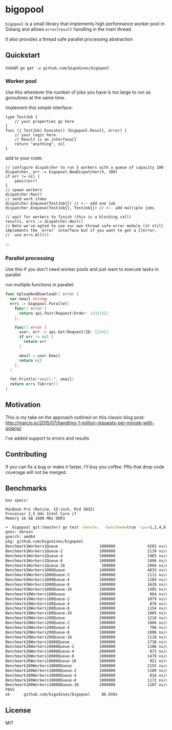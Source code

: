# bigopool

`bigopool` is a small library that implements high performance worker pool in Golang and allows `error`/`result` handling in the main thread.

It also provides a thread safe parallel processing abstraction

## Quickstart

install:
`go get -u github.com/bigodines/bigopool`

### Worker pool

Use this whenever the number of jobs you have is too large to run as goroutines at the same time.

implement this simple interface:
```golang
type TestJob {
    // your properties go here
}
func (j TestJob) Execute() (bigopool.Result, error) {
    // your logic here.
    // Result is an interface{}
    return "anything", nil
}
```

add to your code:
```golang
// configure dispatcher to run 5 workers with a queue of capacity 100
dispatcher, err := bigopool.NewDispatcher(5, 100)
if err != nil {
    panic(err)
}
// spawn workers
dispatcher.Run()
// send work items
dispatcher.Enqueue(TestJob{}) // <-- add one job
dispatcher.Enqueue(TestJob{}, TestJob{}) // <-- add multiple jobs

// wait for workers to finish (this is a blocking call)
results, errs := dispatcher.Wait()
// Note we've opted to use our own thread safe error module (it still implements the `error` interface but if you want to get a []error, 
//  use errs.All())
```

:boom:

### Parallel processing

Use this if you don't need worker pools and just want to execute tasks in parallel

run multiple functions in parallel:
```go
func UploadAndDownload() error {
  var email string
  errs := bigopool.Parallel(
    func() error {
      return api.Post(Request{Order: 123123})
    },

    func() error {
      user, err := api.Get(Request{ID: 1234})
      if err != nil {
        return err
      }

      email = user.Email
      return nil
    },
  )

  fmt.Println("email:", email)
  return errs.ToError()
}
```

## Motivation

This is my take on the approach outlined on this classic blog post: http://marcio.io/2015/07/handling-1-million-requests-per-minute-with-golang/

I've added support to errors and results

## Contributing

If you can fix a bug or make it faster, I'll buy you coffee. PRs that drop code coverage will not be merged.

## Benchmarks
```
box specs:

MacBook Pro (Retina, 15-inch, Mid 2015)
Processor 2,5 GHz Intel Core i7
Memory 16 GB 1600 MHz DDR3
```
```bash
➜  bigopool git:(master) go test -bench=.  -benchmem=true -cpu=1,2,4,8,16                                                                                                                                                                    
goos: darwin                                                                                                                                                                                                                               
goarch: amd64
pkg: github.com/bigodines/bigopool
Benchmark1Workers1Queue                  1000000              4202 ns/op             256 B/op          0 allocs/op
Benchmark1Workers1Queue-2                1000000              2139 ns/op             176 B/op          0 allocs/op
Benchmark1Workers1Queue-4                1000000              1965 ns/op             160 B/op          0 allocs/op
Benchmark1Workers1Queue-8                1000000              1896 ns/op             152 B/op          0 allocs/op
Benchmark1Workers1Queue-16                500000              2004 ns/op             143 B/op          0 allocs/op
Benchmark5Workers1000Queue               1000000              4833 ns/op             323 B/op          1 allocs/op
Benchmark5Workers1000Queue-2             1000000              1111 ns/op             136 B/op          0 allocs/op
Benchmark5Workers1000Queue-4             1000000              1204 ns/op             163 B/op          0 allocs/op
Benchmark5Workers1000Queue-8             1000000              1628 ns/op             169 B/op          0 allocs/op
Benchmark5Workers1000Queue-16            1000000              1485 ns/op             160 B/op          0 allocs/op
Benchmark10Workers100Queue               2000000               964 ns/op              86 B/op          0 allocs/op
Benchmark10Workers100Queue-2             1000000              1079 ns/op             137 B/op          0 allocs/op
Benchmark10Workers100Queue-4             2000000               878 ns/op             145 B/op          0 allocs/op
Benchmark10Workers100Queue-8             1000000              1154 ns/op             125 B/op          0 allocs/op
Benchmark10Workers100Queue-16            1000000              1005 ns/op             110 B/op          0 allocs/op
Benchmark20Workers200Queue               2000000              1210 ns/op             109 B/op          0 allocs/op
Benchmark20Workers200Queue-2             1000000              1066 ns/op             136 B/op          0 allocs/op
Benchmark20Workers200Queue-4             2000000               796 ns/op             161 B/op          0 allocs/op
Benchmark20Workers200Queue-8             1000000              1006 ns/op             115 B/op          0 allocs/op
Benchmark20Workers200Queue-16            1000000              1118 ns/op             132 B/op          0 allocs/op
Benchmark20Workers10000Queue             1000000              1738 ns/op             111 B/op          0 allocs/op
Benchmark20Workers10000Queue-2           1000000              1186 ns/op             123 B/op          0 allocs/op
Benchmark20Workers10000Queue-4           2000000               872 ns/op             168 B/op          0 allocs/op
Benchmark20Workers10000Queue-8           1000000              1479 ns/op             162 B/op          0 allocs/op
Benchmark20Workers10000Queue-16          2000000               921 ns/op              94 B/op          0 allocs/op
Benchmark100Workers10000Queue            1000000              2155 ns/op             176 B/op          0 allocs/op
Benchmark100Workers10000Queue-2          1000000              1189 ns/op             126 B/op          0 allocs/op
Benchmark100Workers10000Queue-4          2000000               816 ns/op             137 B/op          0 allocs/op
Benchmark100Workers10000Queue-8          1000000              1172 ns/op             152 B/op          0 allocs/op
Benchmark100Workers10000Queue-16         2000000              1107 ns/op             128 B/op          0 allocs/op
PASS
ok      github.com/bigodines/bigopool     86.650s

```

## License

MIT
